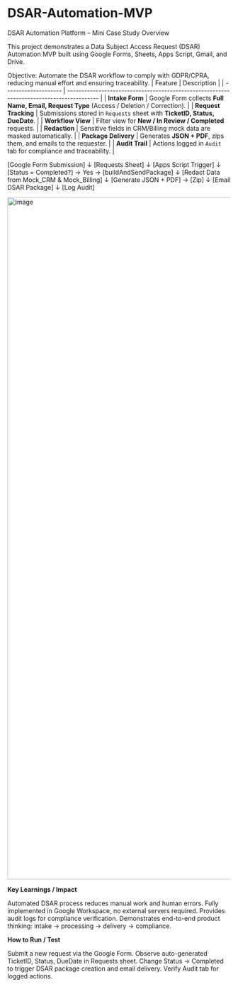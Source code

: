 # DSAR-Automation-MVP
DSAR Automation Platform – Mini Case Study
Overview

This project demonstrates a Data Subject Access Request (DSAR) Automation MVP built using Google Forms, Sheets, Apps Script, Gmail, and Drive.

Objective: Automate the DSAR workflow to comply with GDPR/CPRA, reducing manual effort and ensuring traceability.
| Feature              | Description                                                                               |
| -------------------- | ----------------------------------------------------------------------------------------- |
| **Intake Form**      | Google Form collects **Full Name, Email, Request Type** (Access / Deletion / Correction). |
| **Request Tracking** | Submissions stored in `Requests` sheet with **TicketID, Status, DueDate**.                |
| **Workflow View**    | Filter view for **New / In Review / Completed** requests.                                 |
| **Redaction**        | Sensitive fields in CRM/Billing mock data are masked automatically.                       |
| **Package Delivery** | Generates **JSON + PDF**, zips them, and emails to the requester.                         |
| **Audit Trail**      | Actions logged in `Audit` tab for compliance and traceability.                            |


[Google Form Submission] 
        ↓
  [Requests Sheet] 
        ↓
  [Apps Script Trigger]
        ↓
  [Status = Completed?] → Yes → [buildAndSendPackage]
        ↓
  [Redact Data from Mock_CRM & Mock_Billing]
        ↓
  [Generate JSON + PDF] → [Zip]
        ↓
  [Email DSAR Package]
        ↓
  [Log Audit]

  <img width="1024" height="1536" alt="image" src="https://github.com/user-attachments/assets/e41bd11b-8040-4261-a406-56172f3bd42d" />

  
**Key Learnings / Impact**

Automated DSAR process reduces manual work and human errors.
Fully implemented in Google Workspace, no external servers required.
Provides audit logs for compliance verification.
Demonstrates end-to-end product thinking: intake → processing → delivery → compliance.

**How to Run / Test**

Submit a new request via the Google Form.
Observe auto-generated TicketID, Status, DueDate in Requests sheet.
Change Status → Completed to trigger DSAR package creation and email delivery.
Verify Audit tab for logged actions.
